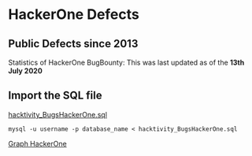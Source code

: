 # HackerOne Defects
## Public Defects since 2013

Statistics of HackerOne BugBounty:
This was last updated as of the **13th July 2020**

## Import the SQL file
[hacktivity_BugsHackerOne.sql](sqlDump/hacktivity_BugsHackerOne.sql)

```mysql -u username -p database_name < hacktivity_BugsHackerOne.sql```

[Graph HackerOne ](graphs/HackerOne_Defects_Found.png)
